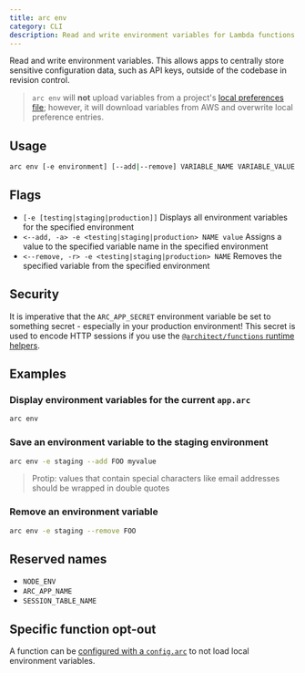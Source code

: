 ```yaml
---
title: arc env
category: CLI
description: Read and write environment variables for Lambda functions.
---
```


Read and write environment variables. This allows apps to centrally store sensitive configuration data, such as API keys, outside of the codebase in revision control.

> `arc env` will **not** upload variables from a project's [local preferences file](../configuration/local-preferences#%40env); however, it will download variables from AWS and overwrite local preference entries.

## Usage

```bash
arc env [-e environment] [--add|--remove] VARIABLE_NAME VARIABLE_VALUE
```

## Flags

- `[-e [testing|staging|production]]` Displays all environment variables for the specified environment
- `<--add, -a> -e <testing|staging|production> NAME value` Assigns a value to the specified variable name in the specified environment
- `<--remove, -r> -e <testing|staging|production> NAME` Removes the specified variable from the specified environment

## Security

It is imperative that the `ARC_APP_SECRET` environment variable be set to
something secret - especially in your production environment! This secret is
used to encode HTTP sessions if you use the [`@architect/functions` runtime helpers](../runtime-helpers/node.js#arc.http.session).

## Examples

### Display environment variables for the current `app.arc`

```bash
arc env
```

### Save an environment variable to the staging environment

```bash
arc env -e staging --add FOO myvalue
```

> Protip: values that contain special characters like email addresses should be wrapped in double quotes

### Remove an environment variable

```bash
arc env -e staging --remove FOO
```

## Reserved names

- `NODE_ENV`
- `ARC_APP_NAME`
- `SESSION_TABLE_NAME`

## Specific function opt-out

A function can be [configured with a `config.arc`](../configuration/function-config#%40arc) to not load local environment variables.
